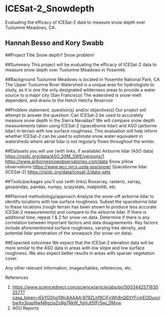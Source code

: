 # ICESat-2_Snowdepth
Evaluating the efficacy of ICESat-2 data to measure snow depth over Tuolumne Meadows, CA.

## Hannah Besso and Kory Swabb


##Project Title
Snow depth? Snow problem! 

##Summary
This project will be evaluating the efficacy of ICESat-2 data to measure snow depth over Tuolumne Meadows in Yosemite.

##Background
Tuolumne Meadows is located in Yosemite National Park, CA
The Upper Tuolumne River Watershed is a unique area for hydrologists to study, as it is one the only designated wilderness areas to provide a water source to a major city (San Francisco)
The watershed is snow-melt dependent, and drains to the Hetch Hetchy Reservoir
 

##Problem statement, question(s) and/or objective(s)
Our project will attempt to answer the question: Can ICESat-2 be used to accurately measure snow depth in the Sierra Nevadas? We will compare snow depth measurements taken using ICESat-2 (spaceborne lidar) and ASO (airborne lidar) in terrain with low surface roughness. This evaluation will help inform whether ICESat-2 can be used to estimate snow water equivalent in watersheds where aerial lidar is not regularly flown throughout the winter.

##Datasets you will use (with links, if available)
Airborne lidar (ASO data) 
https://nsidc.org/data/ASO_50M_SWE/versions/1
https://www.airbornesnowobservatories.com/data
Snow pillow observations
https://www.wcc.nrcs.usda.gov/snow/
Spaceborne lidar (ICESat-2)
https://nsidc.org/data/icesat-2/data-sets

##Tools/packages you’ll use (with links)
Rioxarray, rasterio, xarray, geopandas, pandas, numpy, scipystats, matplotlib, etc

##Planned methodology/approach
Analyze the snow-off airborne lidar to identify locations with low surface roughness. 
Subset the spaceborne lidar to these locations (rough terrain has been shown to produce less accurate ICESat-2 measurements) and compare to the airborne lidar. 
If there is additional time, repeat 1 & 2 for snow-on data.
Determine if there is any correlation between important factors and data disagreements. Key factors include aforementioned surface roughness, varying tree density, and potential lidar penetration of the snowpack (for snow-on data).

##Expected outcomes
We expect that the ICESat-2 elevation data will be more similar to the ASO data in areas with low slope and low surface roughness. We also expect better results in areas with sparser vegetation cover.

Any other relevant information, images/tables, references, etc.


References
1. https://www.sciencedirect.com/science/article/abs/pii/S0034425716302577?casa_token=jEkYG0hq1WcAAAAA:979ZLhf9CjFxWh8rQlDtYFcmEODuvcjbwXn3pasNwN8gzjqZo8g7RkW_fghlJt5fFr5wi_0Myw
2. AGU Reports
